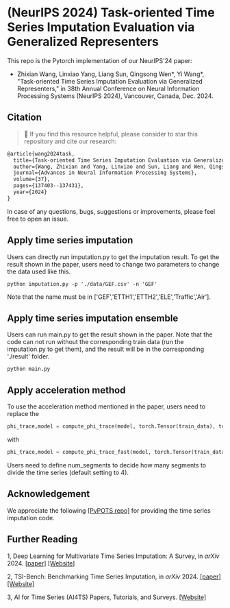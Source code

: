 # (NeurIPS 2024) Task-oriented Time Series Imputation Evaluation via Generalized Representers
This repo is the Pytorch implementation of our NeurIPS'24 paper:
- Zhixian Wang, Linxiao Yang, Liang Sun, Qingsong Wen*, Yi Wang*, "Task-oriented Time Series Imputation Evaluation via Generalized Representers," in 38th Annual Conference on Neural Information Processing Systems (NeurIPS 2024), Vancouver, Canada, Dec. 2024.

## Citation
> 🌟 If you find this resource helpful, please consider to star this repository and cite our research:

```tex
@article{wang2024task,
  title={Task-oriented Time Series Imputation Evaluation via Generalized Representers},
  author={Wang, Zhixian and Yang, Linxiao and Sun, Liang and Wen, Qingsong and Wang, Yi},
  journal={Advances in Neural Information Processing Systems},
  volume={37},
  pages={137403--137431},
  year={2024}
}
```
In case of any questions, bugs, suggestions or improvements, please feel free to open an issue.



## Apply time series imputation
Users can directly run imputation.py to get the imputation result. To get the result shown in the paper, users need to change two parameters to change the data used like this.
~~~
python imputation.py -p './data/GEF.csv' -n 'GEF'
~~~

Note that the name must be in ['GEF','ETTH1','ETTH2','ELE','Traffic','Air'].

## Apply time series imputation ensemble
Users can run main.py to get the result shown in the paper. Note that the code can not run without the corresponding train data (run the imputation.py to get them), and the result will be in the corresponding './result' folder.

~~~
python main.py
~~~

## Apply acceleration method

To use the acceleration method mentioned in the paper, users need to replace the 
```python
phi_trace,model = compute_phi_trace(model, torch.Tensor(train_data), torch.Tensor(train_label), torch.Tensor(test_data), torch.Tensor(test_label), learning_rate, epochs,train_criterion = nn.MSELoss(),device=device)
```
with
```python
phi_trace,model = compute_phi_trace_fast(model, torch.Tensor(train_data), torch.Tensor(train_label), torch.Tensor(test_data), torch.Tensor(test_label), learning_rate, epochs,train_criterion = nn.MSELoss(),device=device,num_segments = num_segments)
```
Users need to define num_segments to decide how many segments to divide the time series (default setting to 4).

## Acknowledgement

We appreciate the following [\[PyPOTS repo\]](https://github.com/WenjieDu/PyPOTS) for providing the time series imputation code.

## Further Reading
1, Deep Learning for Multivariate Time Series Imputation: A Survey, in *arXiv* 2024. 
[\[paper\]](https://arxiv.org/abs/2402.04059) [\[Website\]](https://github.com/wenjiedu/awesome_imputation)

2, TSI-Bench: Benchmarking Time Series Imputation, in *arXiv* 2024. 
[\[paper\]](https://arxiv.org/abs/2406.12747) [\[Website\]](https://github.com/wenjiedu/awesome_imputation)

3, AI for Time Series (AI4TS) Papers, Tutorials, and Surveys. 
[\[Website\]](https://github.com/qingsongedu/awesome-AI-for-time-series-papers)

